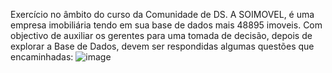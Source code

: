 Exercício no âmbito do curso da Comunidade de DS. 
A SOIMOVEL, é uma empresa imobiliária tendo em sua base de dados mais 48895 imoveis. Com objectivo de auxiliar os gerentes para uma tomada de decisão, depois de explorar a Base de Dados, devem ser respondidas algumas questões que encaminhadas:
![image](https://github.com/Gcango/Analise_da_BD_Imoveis_SOIMOVE/assets/112967657/3eef6101-9e5a-4518-a708-3ee4b3bc443a)
